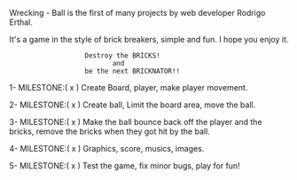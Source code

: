 
Wrecking - Ball is the first of many projects by web developer Rodrigo Erthal. 

It's a game in the style of brick breakers, simple and fun. I hope you enjoy it.

                       Destroy the BRICKS!
                              and
                       be the next BRICKNATOR!!

1- MILESTONE:( x )
Create Board, player, make player movement.

2- MILESTONE:( x )
Create ball, Limit the board area, move the ball.

3- MILESTONE:( x )
Make the ball bounce back off the player and the bricks, remove the bricks when they got hit by the ball.

4- MILESTONE:( x )
Graphics, score, musics, images.

5- MILESTONE:( x )
Test the game, fix minor bugs, play for fun!
